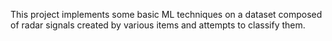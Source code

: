 This project implements some basic ML techniques on a dataset composed of radar signals created by various items and attempts
to classify them.
